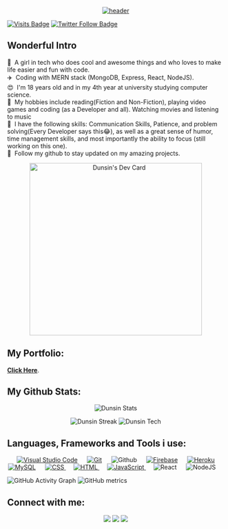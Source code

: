 <p align="center">
  <a href="#"><img src="https://user-images.githubusercontent.com/78784850/174076428-0b8a8881-9b04-4194-b307-44885ee8c7df.jpg" alt="header" border="0"></a>
</p>

[![Visits Badge](https://badges.pufler.dev/visits/Dun-sin/Dun-sin?color=0F182A&style=for-the-badge)](https://github.com/Dun-sin)
[![Twitter Follow Badge](https://img.shields.io/twitter/follow/DunsinWebDev?color=0F182A&logo=twitter&style=for-the-badge)](https://twitter.com/DunsinWebDev)

## Wonderful Intro

<p align="center" width="400">
  <p>
  👀 &nbsp;A girl in tech who does cool and awesome things and who loves to make life easier and fun with code.<br/>
✈️ &nbsp;Coding with MERN stack (MongoDB, Express, React, NodeJS).<br/>
😍 &nbsp;I'm 18 years old and in my 4th year at university studying computer science.<br/>
🚀 &nbsp;My hobbies include reading(Fiction and Non-Fiction), playing video games and coding (as a Developer and all). Watching movies and listening to music<br/>
🙂 &nbsp;I have the following skills: Communication Skills, Patience, and problem solving(Every Developer says this😂), as well as a great sense of humor, time management skills, and most importantly the ability to focus (still working on this one).<br/>
💞️ &nbsp;Follow my github to stay updated on my amazing projects.<br/>
</p>
</p>

<p align="center"><a href="https://app.daily.dev/dunsinCodes"><img src="https://api.daily.dev/devcards/081386d99cd3447ea5eed27f914a8f78.png?r=smv" width="400" alt="Dunsin's Dev Card"/></a>

## My Portfolio:

**[Click Here](https://dunsin.vercel.app)**.

## My Github Stats:

<p align="center">
  <img src="https://github-readme-stats.vercel.app/api?username=Dun-sin&&show_icons=true&title_color=ffffff&icon_color=0195FF&text_color=fffff0&bg_color=0F182A" alt="Dunsin Stats" />
</p>
<p align="center">
  <img src="https://github-readme-streak-stats.herokuapp.com/?user=Dun-sin&theme=dark&background=0F182A&ring=0195FF&fire=blue" alt="Dunsin Streak" />
  <img src="https://github-readme-stats.vercel.app/api/top-langs/?username=Dun-sin&layout=compact&bg_color=0F182A&text_color=fffff0" alt="Dunsin Tech" />
</p>

## Languages, Frameworks and Tools i use:

<p align="center"> 
  &emsp;
  <a href="#"><img alt="Visual Studio Code" src="https://img.shields.io/badge/Visual%20Studio%20Code-0078d7.svg?logo=visual-studio-code&logoColor=white"></a>
  &emsp;
  <a href="#"><img alt="Git" src="https://img.shields.io/badge/Git%20-%23F05033.svg?logo=git&logoColor=white"></a>
  &emsp;
  <img alt="Github" src="https://img.shields.io/badge/-GitHub-05122A?style=flat&logo=github">
  &emsp;
  <a href="https://firebase.google.com/"><img alt="Firebase" src ="https://img.shields.io/badge/Firebase-ffca28?style=flate&logo=firebase&logoColor=black"></a>
  &emsp; 
  <a href="https://www.heroku.com/"><img alt="Heroku" src="https://img.shields.io/badge/Heroku%20-%23430098.svg?logo=heroku&logoColor=white"></a>  
  &emsp;
  <a href="https://www.mysql.com/"><img alt="MySQL" src="https://img.shields.io/badge/MySQL-00000F?style=flat&logo=mysql&logoColor=white"></a>
  &emsp;
  <a href="https://www.w3schools.com/css/" target="_blank">
    <img alt="CSS" src="https://img.shields.io/badge/CSS%20-%231572B6.svg?logo=css3&logoColor=white">
  </a> 
  &emsp;
  <a href="https://www.w3.org/html/" target="_blank"> 
    <img alt="HTML" src="https://img.shields.io/badge/HTML5%20-%23E34F26.svg?logo=html5&logoColor=white">
  </a>   
  &emsp;
  <a href="https://developer.mozilla.org/en-US/docs/Web/JavaScript" target="_blank"> 
  <img alt="JavaScript" src="https://img.shields.io/badge/JavaScript%20-%23F7DF1E.svg?logo=javascript&logoColor=black">
  </a>
  &emsp;
  <img alt="React" src="https://img.shields.io/badge/-React-05122A?style=flat&logo=react">
  &emsp;
  <img alt="NodeJS" src="https://img.shields.io/badge/-Node.js-05122A?style=flat&logo=node.js">
  &emsp;
</p>

![GitHub Activity Graph](https://activity-graph.herokuapp.com/graph?username=dun-sin) 
![GitHub metrics](https://metrics.lecoq.io/dun-sin)  

## Connect with me:

<p align="center">
  <a href = "https://www.linkedin.com/in/favour-faiyetole-99a438229"><img src="https://img.icons8.com/fluent/48/000000/linkedin.png"/></a>
<a href = "https://twitter.com/DunsinWebDev"><img src="https://img.icons8.com/fluent/48/000000/twitter.png"/></a>
<a href = "https://www.instagram.com/dunsincodes"><img src="https://img.icons8.com/fluent/48/000000/instagram-new.png"/></a>
</p>
